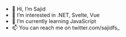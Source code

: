 - 👋 Hi, I’m Sajid
- 👀 I’m interested in .NET, Svelte, Vue
- 🌱 I’m currently learning JavaScript
- 📫 You can reach me on twitter.com/sajidfs_

